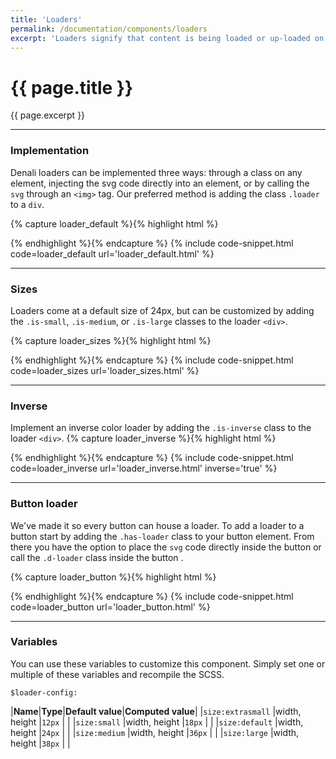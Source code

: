 ```yaml
---
title: 'Loaders'
permalink: /documentation/components/loaders
excerpt: 'Loaders signify that content is being loaded or up-loaded on a page. They come in a variety of sizes and styles and can be added to buttons.'
---
```


# {{ page.title }}
{{ page.excerpt }}


***


### Implementation
Denali loaders can be implemented three ways: through a class on any element, injecting the svg code directly into an element, or by calling the `svg` through an `<img>` tag. Our preferred method is adding the class `.loader` to a `div`.

{% capture loader_default %}{% highlight html %}
<div class="loader is-large"></div>
{% endhighlight %}{% endcapture %}
{% include code-snippet.html code=loader_default url='loader_default.html' %}


***


### Sizes
Loaders come at a default size of 24px, but can be customized by adding the `.is-small`, `.is-medium`, or `.is-large` classes to the loader `<div>`.

{% capture loader_sizes %}{% highlight html %}
<div class="loader is-extrasmall"></div>
<div class="loader is-small"></div>
<div class="loader is-medium"></div>
<div class="loader is-large"></div>
{% endhighlight %}{% endcapture %}
{% include code-snippet.html code=loader_sizes url='loader_sizes.html' %}


***


### Inverse
Implement an inverse color loader by adding the `.is-inverse` class to the loader `<div>`.
{% capture loader_inverse %}{% highlight html %}
<div class="loader is-inverse is-large"></div>
{% endhighlight %}{% endcapture %}
{% include code-snippet.html code=loader_inverse url='loader_inverse.html' inverse='true' %}


***


### Button loader
We've made it so every button can house a loader. To add a loader to a button start by adding the `.has-loader` class to your button element. From there you have the option to place the `svg` code directly inside the button or call the `.d-loader` class inside the button .

{% capture loader_button %}{% highlight html %}
<a class="button is-primary has-loader">
  <div class="loader"></div>
</a>
<a class="button is-secondary has-loader">
  <div class="loader"></div>
</a>
<a class="button is-danger has-loader">
  <div class="loader"></div>
</a>
{% endhighlight %}{% endcapture %}
{% include code-snippet.html code=loader_button url='loader_button.html' %}


***


### Variables
You can use these variables to customize this component. Simply set one or multiple of these variables and recompile the SCSS.

`$loader-config:`

|**Name**|**Type**|**Default value**|**Computed value**|
|`size:extrasmall`    |width, height     |`12px`  |           |
|`size:small`         |width, height     |`18px`  |           |
|`size:default`       |width, height     |`24px`  |           |
|`size:medium`        |width, height     |`36px`  |           |
|`size:large`         |width, height     |`38px`  |           |
